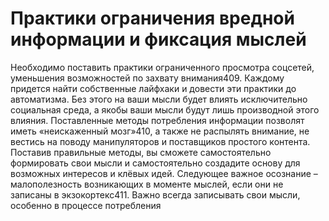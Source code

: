 # Практики ограничения вредной информации и фиксация мыслей

Необходимо поставить практики ограниченного просмотра соцсетей, уменьшения возможностей по захвату внимания409. Каждому придется найти собственные лайфхаки и довести эти практики до автоматизма. Без этого на ваши мысли будет влиять исключительно социальная среда, а якобы ваши мысли будут лишь производной этого влияния.
Поставленные методы потребления информации позволят иметь «неискаженный мозг»410, а также не распылять внимание, не вестись на поводу манипуляторов и поставщиков простого контента. Поставив правильные методы, вы сможете самостоятельно формировать свои мысли и самостоятельно создадите основу для возможных интересов и клёвых идей.
Следующее важное осознание – малополезность возникающих в моменте мыслей, если они не записаны в экзокортекс411. Важно всегда записывать свои мысли, особенно в процессе потребления
